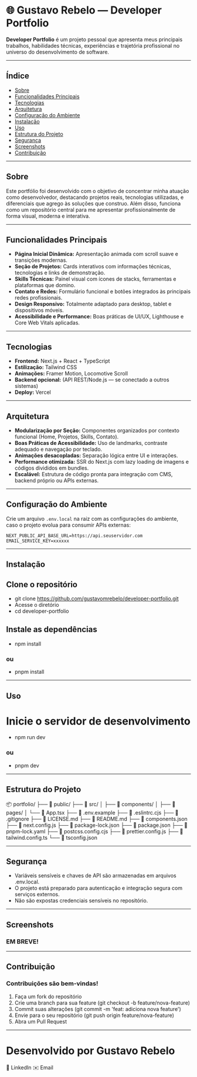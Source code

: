 # 🌐 Gustavo Rebelo — Developer Portfolio

**Developer Portfolio** é um projeto pessoal que apresenta meus principais trabalhos, habilidades técnicas, experiências e trajetória profissional no universo do desenvolvimento de software.

---

## Índice

- [Sobre](#sobre)
- [Funcionalidades Principais](#funcionalidades-principais)
- [Tecnologias](#tecnologias)
- [Arquitetura](#arquitetura)
- [Configuração do Ambiente](#configuração-do-ambiente)
- [Instalação](#instalação)
- [Uso](#uso)
- [Estrutura do Projeto](#estrutura-do-projeto)
- [Segurança](#segurança)
- [Screenshots](#screenshots)
- [Contribuição](#contribuição)

---

## Sobre

Este portfólio foi desenvolvido com o objetivo de concentrar minha atuação como desenvolvedor, destacando projetos reais, tecnologias utilizadas, e diferenciais que agrego às soluções que construo. Além disso, funciona como um repositório central para me apresentar profissionalmente de forma visual, moderna e interativa.

---

## Funcionalidades Principais

- **Página Inicial Dinâmica:** Apresentação animada com scroll suave e transições modernas.
- **Seção de Projetos:** Cards interativos com informações técnicas, tecnologias e links de demonstração.
- **Skills Técnicas:** Painel visual com ícones de stacks, ferramentas e plataformas que domino.
- **Contato e Redes:** Formulário funcional e botões integrados às principais redes profissionais.
- **Design Responsivo:** Totalmente adaptado para desktop, tablet e dispositivos móveis.
- **Acessibilidade e Performance:** Boas práticas de UI/UX, Lighthouse e Core Web Vitals aplicadas.

---

## Tecnologias

- **Frontend:** Next.js + React + TypeScript
- **Estilização:** Tailwind CSS
- **Animações:** Framer Motion, Locomotive Scroll
- **Backend opcional:** (API REST/Node.js — se conectado a outros sistemas)
- **Deploy:** Vercel

---

## Arquitetura

- **Modularização por Seção:** Componentes organizados por contexto funcional (Home, Projetos, Skills, Contato).
- **Boas Práticas de Acessibilidade:** Uso de landmarks, contraste adequado e navegação por teclado.
- **Animações desacopladas:** Separação lógica entre UI e interações.
- **Performance otimizada:** SSR do Next.js com lazy loading de imagens e códigos divididos em bundles.
- **Escalável:** Estrutura de código pronta para integração com CMS, backend próprio ou APIs externas.

---

## Configuração do Ambiente

Crie um arquivo `.env.local` na raiz com as configurações do ambiente, caso o projeto evolua para consumir APIs externas:

```env
NEXT_PUBLIC_API_BASE_URL=https://api.seuservidor.com
EMAIL_SERVICE_KEY=xxxxxx
```

--- 

## Instalação

## Clone o repositório
* git clone https://github.com/gustavomrebelo/developer-portfolio.git
* Acesse o diretório
* cd developer-portfolio
## Instale as dependências
* npm install
### ou
* pnpm install

---

## Uso

# Inicie o servidor de desenvolvimento
* npm run dev
### ou
* pnpm dev

---

## Estrutura do Projeto

📦 portfolio/
├── 📁 public/
├── 📁 src/
│   ├── 📁 components/
│   ├── 📁 pages/
│   └── 📄 App.tsx
├── 📄 .env.example
├── 📄 .eslintrc.cjs
├── 📄 .gitignore
├── 📄 LICENSE.md
├── 📄 README.md
├── 📄 components.json
├── 📄 next.config.js
├── 📄 package-lock.json
├── 📄 package.json
├── 📄 pnpm-lock.yaml
├── 📄 postcss.config.cjs
├── 📄 prettier.config.js
├── 📄 tailwind.config.ts
└── 📄 tsconfig.json

---

## Segurança

* Variáveis sensíveis e chaves de API são armazenadas em arquivos .env.local.
* O projeto está preparado para autenticação e integração segura com serviços externos.
* Não são expostas credenciais sensíveis no repositório.

---

## Screenshots

### EM BREVE!

---

## Contribuição

### Contribuições são bem-vindas!

1. Faça um fork do repositório
2. Crie uma branch para sua feature (git checkout -b feature/nova-feature)
3. Commit suas alterações (git commit -m 'feat: adiciona nova feature')
4. Envie para o seu repositório (git push origin feature/nova-feature)
5. Abra um Pull Request

---

# Desenvolvido por Gustavo Rebelo
🔗 LinkedIn
✉️ Email
